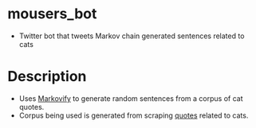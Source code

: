 # mousers_bot
* Twitter bot that tweets Markov chain generated sentences related to cats

# Description
* Uses [Markovify](https://github.com/jsvine/markovify) to generate random sentences from a corpus of cat quotes.
* Corpus being used is generated from scraping [quotes](https://www.goodreads.com/quotes/tag/cats) related to cats.

